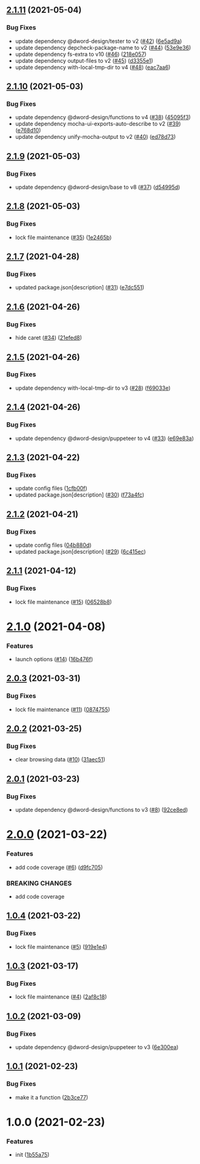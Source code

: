 ## [2.1.11](https://github.com/dword-design/tester-plugin-puppeteer/compare/v2.1.10...v2.1.11) (2021-05-04)


### Bug Fixes

* update dependency @dword-design/tester to v2 ([#42](https://github.com/dword-design/tester-plugin-puppeteer/issues/42)) ([6e5ad9a](https://github.com/dword-design/tester-plugin-puppeteer/commit/6e5ad9a7595463f363b1a4ababa4341c9723167b))
* update dependency depcheck-package-name to v2 ([#44](https://github.com/dword-design/tester-plugin-puppeteer/issues/44)) ([53e9e36](https://github.com/dword-design/tester-plugin-puppeteer/commit/53e9e3620ac4cc4af9fa3e4625375602a5e2ba23))
* update dependency fs-extra to v10 ([#46](https://github.com/dword-design/tester-plugin-puppeteer/issues/46)) ([218e057](https://github.com/dword-design/tester-plugin-puppeteer/commit/218e0573f2217835c0aa956e1633086d06e33193))
* update dependency output-files to v2 ([#45](https://github.com/dword-design/tester-plugin-puppeteer/issues/45)) ([d3355e1](https://github.com/dword-design/tester-plugin-puppeteer/commit/d3355e1a5abe64946a8839dd3d98df3755910faf))
* update dependency with-local-tmp-dir to v4 ([#48](https://github.com/dword-design/tester-plugin-puppeteer/issues/48)) ([eac7aa6](https://github.com/dword-design/tester-plugin-puppeteer/commit/eac7aa6996556166cf7d4bf8e94a8d23321048c4))

## [2.1.10](https://github.com/dword-design/tester-plugin-puppeteer/compare/v2.1.9...v2.1.10) (2021-05-03)


### Bug Fixes

* update dependency @dword-design/functions to v4 ([#38](https://github.com/dword-design/tester-plugin-puppeteer/issues/38)) ([45095f3](https://github.com/dword-design/tester-plugin-puppeteer/commit/45095f3c7d65f7b6c63179a701778bb18d91c38d))
* update dependency mocha-ui-exports-auto-describe to v2 ([#39](https://github.com/dword-design/tester-plugin-puppeteer/issues/39)) ([e768d10](https://github.com/dword-design/tester-plugin-puppeteer/commit/e768d107a1fb6694672c144bdd4274fd2f248052))
* update dependency unify-mocha-output to v2 ([#40](https://github.com/dword-design/tester-plugin-puppeteer/issues/40)) ([ed78d73](https://github.com/dword-design/tester-plugin-puppeteer/commit/ed78d730031b222e3855addd2a96651a77738f96))

## [2.1.9](https://github.com/dword-design/tester-plugin-puppeteer/compare/v2.1.8...v2.1.9) (2021-05-03)


### Bug Fixes

* update dependency @dword-design/base to v8 ([#37](https://github.com/dword-design/tester-plugin-puppeteer/issues/37)) ([d54995d](https://github.com/dword-design/tester-plugin-puppeteer/commit/d54995dc4384fb9a06437633a7b397826fc94086))

## [2.1.8](https://github.com/dword-design/tester-plugin-puppeteer/compare/v2.1.7...v2.1.8) (2021-05-03)


### Bug Fixes

* lock file maintenance ([#35](https://github.com/dword-design/tester-plugin-puppeteer/issues/35)) ([1e2465b](https://github.com/dword-design/tester-plugin-puppeteer/commit/1e2465b611b99bf80e6b1c32df201d52d7a05c30))

## [2.1.7](https://github.com/dword-design/tester-plugin-puppeteer/compare/v2.1.6...v2.1.7) (2021-04-28)


### Bug Fixes

* updated package.json[description] ([#31](https://github.com/dword-design/tester-plugin-puppeteer/issues/31)) ([e7dc551](https://github.com/dword-design/tester-plugin-puppeteer/commit/e7dc5513ce045c4956e20e81df7a38f0bccc7d12))

## [2.1.6](https://github.com/dword-design/tester-plugin-puppeteer/compare/v2.1.5...v2.1.6) (2021-04-26)


### Bug Fixes

* hide caret ([#34](https://github.com/dword-design/tester-plugin-puppeteer/issues/34)) ([21efed8](https://github.com/dword-design/tester-plugin-puppeteer/commit/21efed87148fc1f2ae65e5bcce0fa053abc5bce1))

## [2.1.5](https://github.com/dword-design/tester-plugin-puppeteer/compare/v2.1.4...v2.1.5) (2021-04-26)


### Bug Fixes

* update dependency with-local-tmp-dir to v3 ([#28](https://github.com/dword-design/tester-plugin-puppeteer/issues/28)) ([f69033e](https://github.com/dword-design/tester-plugin-puppeteer/commit/f69033e32b4141b82b4e63f76096335df0674be8))

## [2.1.4](https://github.com/dword-design/tester-plugin-puppeteer/compare/v2.1.3...v2.1.4) (2021-04-26)


### Bug Fixes

* update dependency @dword-design/puppeteer to v4 ([#33](https://github.com/dword-design/tester-plugin-puppeteer/issues/33)) ([e69e83a](https://github.com/dword-design/tester-plugin-puppeteer/commit/e69e83a92a629bd1da0bfaa53d02ab157f7993ae))

## [2.1.3](https://github.com/dword-design/tester-plugin-puppeteer/compare/v2.1.2...v2.1.3) (2021-04-22)


### Bug Fixes

* update config files ([1cfb00f](https://github.com/dword-design/tester-plugin-puppeteer/commit/1cfb00f65698114e3e181398484ac4a3dc5bccc7))
* updated package.json[description] ([#30](https://github.com/dword-design/tester-plugin-puppeteer/issues/30)) ([f73a4fc](https://github.com/dword-design/tester-plugin-puppeteer/commit/f73a4fc3d7d282659a66fac7edbcfa155b41f12a))

## [2.1.2](https://github.com/dword-design/tester-plugin-puppeteer/compare/v2.1.1...v2.1.2) (2021-04-21)


### Bug Fixes

* update config files ([04b880d](https://github.com/dword-design/tester-plugin-puppeteer/commit/04b880da4db4af99d7149abdd836bb7f8b8bba78))
* updated package.json[description] ([#29](https://github.com/dword-design/tester-plugin-puppeteer/issues/29)) ([6c415ec](https://github.com/dword-design/tester-plugin-puppeteer/commit/6c415ec57852b144b954ced7b4f7236053f83d75))

## [2.1.1](https://github.com/dword-design/tester-plugin-puppeteer/compare/v2.1.0...v2.1.1) (2021-04-12)


### Bug Fixes

* lock file maintenance ([#15](https://github.com/dword-design/tester-plugin-puppeteer/issues/15)) ([06528b8](https://github.com/dword-design/tester-plugin-puppeteer/commit/06528b872e3e6685e0456c6d1b269ad357481595))

# [2.1.0](https://github.com/dword-design/tester-plugin-puppeteer/compare/v2.0.3...v2.1.0) (2021-04-08)


### Features

* launch options ([#14](https://github.com/dword-design/tester-plugin-puppeteer/issues/14)) ([16b476f](https://github.com/dword-design/tester-plugin-puppeteer/commit/16b476fa67c611372136aab1db851aba6bc2c528))

## [2.0.3](https://github.com/dword-design/tester-plugin-puppeteer/compare/v2.0.2...v2.0.3) (2021-03-31)


### Bug Fixes

* lock file maintenance ([#11](https://github.com/dword-design/tester-plugin-puppeteer/issues/11)) ([0874755](https://github.com/dword-design/tester-plugin-puppeteer/commit/0874755b1426fa2e581e780256b7d2a0cce8257f))

## [2.0.2](https://github.com/dword-design/tester-plugin-puppeteer/compare/v2.0.1...v2.0.2) (2021-03-25)


### Bug Fixes

* clear browsing data ([#10](https://github.com/dword-design/tester-plugin-puppeteer/issues/10)) ([31aec51](https://github.com/dword-design/tester-plugin-puppeteer/commit/31aec519c4643ec6fccb890a8571d58090ee20df))

## [2.0.1](https://github.com/dword-design/tester-plugin-puppeteer/compare/v2.0.0...v2.0.1) (2021-03-23)


### Bug Fixes

* update dependency @dword-design/functions to v3 ([#8](https://github.com/dword-design/tester-plugin-puppeteer/issues/8)) ([92ce8ed](https://github.com/dword-design/tester-plugin-puppeteer/commit/92ce8ed46e19aba5efcf9e2c2be6000ac77dd3ac))

# [2.0.0](https://github.com/dword-design/tester-plugin-puppeteer/compare/v1.0.4...v2.0.0) (2021-03-22)


### Features

* add code coverage ([#6](https://github.com/dword-design/tester-plugin-puppeteer/issues/6)) ([d9fc705](https://github.com/dword-design/tester-plugin-puppeteer/commit/d9fc7050638d2dfbee1db21c5cac0474f5dc01c7))


### BREAKING CHANGES

* add code coverage

## [1.0.4](https://github.com/dword-design/tester-plugin-puppeteer/compare/v1.0.3...v1.0.4) (2021-03-22)


### Bug Fixes

* lock file maintenance ([#5](https://github.com/dword-design/tester-plugin-puppeteer/issues/5)) ([919e1e4](https://github.com/dword-design/tester-plugin-puppeteer/commit/919e1e4d680b36ff84370f6a4490b2491e44b793))

## [1.0.3](https://github.com/dword-design/tester-plugin-puppeteer/compare/v1.0.2...v1.0.3) (2021-03-17)


### Bug Fixes

* lock file maintenance ([#4](https://github.com/dword-design/tester-plugin-puppeteer/issues/4)) ([2af8c18](https://github.com/dword-design/tester-plugin-puppeteer/commit/2af8c18dc85aacfd9a8554fd428ad1579f53a9f2))

## [1.0.2](https://github.com/dword-design/tester-plugin-puppeteer/compare/v1.0.1...v1.0.2) (2021-03-09)


### Bug Fixes

* update dependency @dword-design/puppeteer to v3 ([6e300ea](https://github.com/dword-design/tester-plugin-puppeteer/commit/6e300ea311c65334eab83a814eb5fd9d1d5a7ca8))

## [1.0.1](https://github.com/dword-design/tester-plugin-puppeteer/compare/v1.0.0...v1.0.1) (2021-02-23)


### Bug Fixes

* make it a function ([2b3ce77](https://github.com/dword-design/tester-plugin-puppeteer/commit/2b3ce77bca23ad0fdc2939056ad71444b2600806))

# 1.0.0 (2021-02-23)


### Features

* init ([1b55a75](https://github.com/dword-design/tester-plugin-puppeteer/commit/1b55a75eda3ac1c551a226e59043cdcef1a8bd31))
